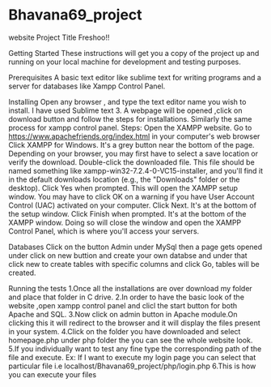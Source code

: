 # Bhavana69_project
website
Project Title
Freshoo!!

Getting Started
These instructions will get you a copy of the project up and running on your local machine for development and testing purposes. 

Prerequisites
A basic text editor like sublime text for writing programs and a server for databases like Xampp Control Panel.

Installing
Open any browser , and type the text editor name you wish to install. I have used Sublime text 3.
A webpage will be opened ,click on download button and follow the steps for installations.
Similarly the same process for xampp control panel.
Steps:
Open the XAMPP website. Go to https://www.apachefriends.org/index.html in your computer's web browser
Click XAMPP for Windows. It's a grey button near the bottom of the page.
Depending on your browser, you may first have to select a save location or verify the download. 
Double-click the downloaded file. This file should be named something like xampp-win32-7.2.4-0-VC15-installer, and you'll find it in the default downloads location (e.g., the "Downloads" folder or the desktop).
Click Yes when prompted. This will open the XAMPP setup window.
You may have to click OK on a warning if you have User Account Control (UAC) activated on your computer. 
Click Next. It's at the bottom of the setup window. 
Click Finish when prompted. It's at the bottom of the XAMPP window. Doing so will close the window and open the XAMPP Control Panel, which is where you'll access your servers.

Databases
Click on the button Admin under MySql then a page gets opened under click on new buttion and create your own databse and under that click new to create tables with specific columns and click Go, tables will be created.

Running the tests
1.Once all the installations are over download my folder and place that folder in C drive.
2.In order to have the basic look of the website ,open xampp control panel and clicl the start button for both Apache and SQL.
3.Now click on admin button in Apache module.On clicking this it will redirect to the browser and it will display the files present in your system.
4.Click on the folder you have downloaded and select homepage.php under php folder the you can see the whole website look.
5.If you individually want to test any fine type the corresponding path of the file and execute.
Ex: If I want to execute my login page you can select that particular file i.e localhost/Bhavana69_project/php/login.php
6.This is how you can execute your files







